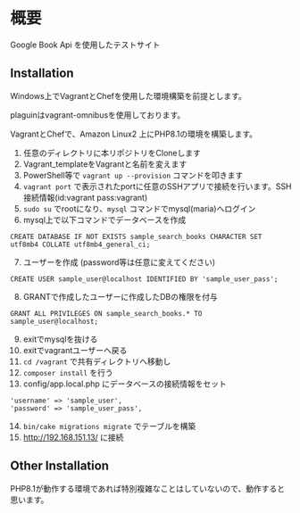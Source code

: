 # 概要
Google Book Api を使用したテストサイト

## Installation
Windows上でVagrantとChefを使用した環境構築を前提とします。

plaguinはvagrant-omnibusを使用しております。

VagrantとChefで、Amazon Linux2 上にPHP8.1の環境を構築します。

1. 任意のディレクトリに本リポジトリをCloneします
2. Vagrant_templateをVagrantと名前を変えます
3. PowerShell等で `vagrant up --provision` コマンドを叩きます
4. `vagrant port` で表示されたportに任意のSSHアプリで接続を行います。SSH接続情報(id:vagrant pass:vagrant)
5. `sudo su` でrootになり、`mysql` コマンドでmysql(maria)へログイン
6. mysql上で以下コマンドでデータベースを作成
```
CREATE DATABASE IF NOT EXISTS sample_search_books CHARACTER SET utf8mb4 COLLATE utf8mb4_general_ci;
```
7. ユーザーを作成  (password等は任意に変えてください)
```
CREATE USER sample_user@localhost IDENTIFIED BY 'sample_user_pass';
```
8. GRANTで作成したユーザーに作成したDBの権限を付与
```
GRANT ALL PRIVILEGES ON sample_search_books.* TO sample_user@localhost;
```
9. exitでmysqlを抜ける
10. exitでvagrantユーザーへ戻る
11. `cd /vagrant` で共有ディレクトリへ移動し
12. `composer install` を行う
13. config/app.local.php にデータベースの接続情報をセット
```
'username' => 'sample_user',
'password' => 'sample_user_pass',
```
14. `bin/cake migrations migrate` でテーブルを構築
15. http://192.168.151.13/ に接続


## Other Installation
PHP8.1が動作する環境であれば特別複雑なことはしていないので、動作すると思います。
